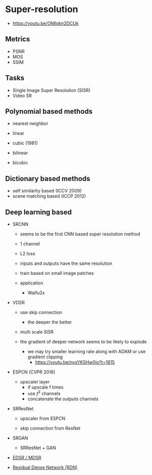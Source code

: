 # Super-resolution

- https://youtu.be/OMIqkn2DCUk

## Metrics

- PSNR
- MOS
- SSIM

## Tasks

- Single Image Super Resolution (SISR)
- Video SR

## Polynomial based methods

- nearest neighbor

- linear

- cubic (1981)

- bilinear

- bicubic

## Dictionary based methods

- self similarity based (ICCV 2009)
- scene matching based (ICCP 2012)

## Deep learning based

- SRCNN

  - seems to be the first CNN based super resolution method

  - 1 channel

  - L2 loss

  - inputs and outputs have the same resolution

  - train based on small image patches

  - application
    - Waifu2x

- VDSR

  - use skip connection
    - the deeper the better

  - multi scale SISR

  - the gradient of deeper network seems to be likely to explode
    - we may try smaller learning rate along with ADAM or use gradient clipping
      - https://youtu.be/nvsYKSHw0jo?t=1815

- ESPCN (CVPR 2016)
  - upscaler layer
    - if upscale f times
    - use $f^2$ channels
    - concatenate the outputs channels

- SRResNet

  - upscaler from ESPCN

  - skip connection from ResNet

- SRGAN
  - SRResNet + GAN

- [EDSR / MDSR](./papers/201707-enhanced-deep-residual-networks-for-single-image-super-resolution.md)

- [Residual Dense Network (RDN)](./papers/201802-residual-dense-network-for-image-super-resolution.md)

